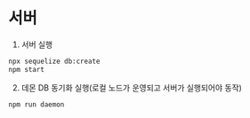 # 서버
 
1. 서버 실행
```bash
npx sequelize db:create
npm start
```

2. 데몬 DB 동기화 실행(로컬 노드가 운영되고 서버가 실행되어야 동작)
```bash
npm run daemon
```


